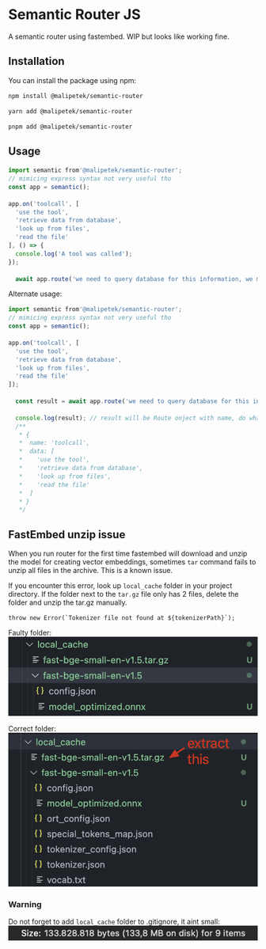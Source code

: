 # Semantic Router JS

A semantic router using fastembed. WIP but looks like working fine.

## Installation

You can install the package using npm:

```bash
npm install @malipetek/semantic-router
```

```bash
yarn add @malipetek/semantic-router
```

```bash
pnpm add @malipetek/semantic-router
```

## Usage
```javascript
import semantic from'@malipetek/semantic-router';
// mimicing express syntax not very useful tho
const app = semantic();

app.on('toolcall', [
  'use the tool',
  'retrieve data from database',
  'look up from files',
  'read the file'
], () => {
  console.log('A tool was called');
});

  await app.route('we need to query database for this information, we might need to use a tool'); // callback gets called
```
Alternate usage:
```javascript
import semantic from'@malipetek/semantic-router';
// mimicing express syntax not very useful tho
const app = semantic();

app.on('toolcall', [
  'use the tool',
  'retrieve data from database',
  'look up from files',
  'read the file'
]);

  const result = await app.route('we need to query database for this information, we might need to use a tool'); 

  console.log(result); // result will be Route onject with name, do whatever you want with it
  /**
   * {
   *  name: 'toolcall',
   *  data: [
   *    'use the tool',
   *    'retrieve data from database',
   *    'look up from files',
   *    'read the file'
   *  ]
   * }
   */
```
## FastEmbed unzip issue
When you run router for the first time fastembed will download and unzip the model for creating vector embeddings, sometimes `tar` command fails to unzip all files in the archive. This is a known issue.

If you encounter this error, look up `local_cache` folder in your project directory. If the folder next to the `tar.gz` file only has 2 files, delete the folder and unzip the tar.gz manually.
```
throw new Error(`Tokenizer file not found at ${tokenizerPath}`);
```
Faulty folder:
![Folder missing some files](image.png)

Correct folder:
![Alt text](image-3.png)

### Warning
Do not forget to add `local_cache` folder to .gitignore, it aint small:
  ![Size of uncompressed model folder](image-2.png)